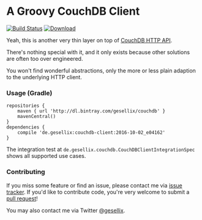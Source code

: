 # A Groovy CouchDB Client 

[![Build Status](https://travis-ci.org/gesellix/couchdb-client.svg?branch=master)](https://travis-ci.org/gesellix/couchdb-client)
[ ![Download](https://api.bintray.com/packages/gesellix/couchdb/couchdb-client/images/download.svg) ](https://bintray.com/gesellix/couchdb/couchdb-client/_latestVersion)

Yeah, this is another very thin layer on top of [CouchDB HTTP API](http://docs.couchdb.org/en/1.6.1/intro/api.html).

There's nothing special with it, and it only exists because other solutions are often too over engineered.

You won't find wonderful abstractions, only the more or less plain adaption to the underlying HTTP client.

### Usage (Gradle)

````
repositories {
    maven { url 'http://dl.bintray.com/gesellix/couchdb' }
    mavenCentral()
}
dependencies {
    compile 'de.gesellix:couchdb-client:2016-10-02_e04162'
}
````

The integration test at `de.gesellix.couchdb.CouchDBClientIntegrationSpec` shows all supported use cases.

### Contributing

If you miss some feature or find an issue, please contact me via [issue tracker](https://github.com/gesellix/couchdb-client/issues).
If you'd like to contribute code, you're very welcome to submit a [pull request](https://github.com/gesellix/couchdb-client/pulls)! 

You may also contact me via Twitter [@gesellix](https://twitter.com/gesellix).
